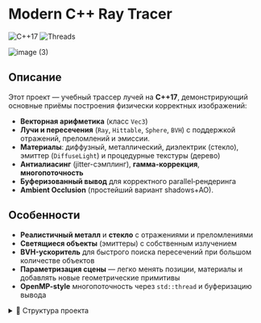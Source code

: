 # Modern C++ Ray Tracer

![C++17](https://img.shields.io/badge/C%2B%2B-17-blue) ![Threads](https://img.shields.io/badge/Multithreaded-Yes-green) 

![image (3)](https://github.com/user-attachments/assets/60fa96be-7c4a-48ee-89f9-e60c2e0b1c16)


## Описание

Этот проект — учебный трассер лучей на **C++17**, демонстрирующий основные приёмы построения физически корректных изображений:
- **Векторная арифметика** (класс `Vec3`)
- **Лучи и пересечения** (`Ray`, `Hittable`, `Sphere`, `BVH`) с поддержкой отражений, преломлений и эмиссии.
- **Материалы**: диффузный, металлический, диэлектрик (стекло), эмиттер (`DiffuseLight`) и процедурные текстуры (дерево)
- **Антиалиасинг** (jitter-сэмплинг), **гамма-коррекция**, **многопоточность**
- **Буферизованный вывод** для корректного parallel‐рендеринга
- **Ambient Occlusion** (простейший вариант shadows+AO).
## Особенности

- **Реалистичный металл** и **стекло** с отражениями и преломлениями  
- **Светящиеся объекты** (эмиттеры) с собственным излучением  
- **BVH-ускоритель** для быстрого поиска пересечений при большом количестве объектов  
- **Параметризация сцены** — легко менять позиции, материалы и добавлять новые геометрические примитивы  
- **OpenMP-style** многопоточность через `std::thread` и буферизацию вывода

<details>
  <summary>📁 Структура проекта</summary>

## Структура проекта


```text
RayTracerProject/
├── include/
│ ├── Vec3.h
│ ├── Ray.h
│ ├── Hittable.h
│ ├── HittableList.h
│ ├── Sphere.h
│ ├── Box.h
│ ├── Cone.h
│ ├── AABB.h
│ ├── BVH.h
│ ├── Camera.h
│ ├── Material.h
│ ├── Texture.h
│ ├── ConstantTexture.h
│ ├── NoiseTexture.h
│ └── WoodTexture.h
└── src/
├── Vec3.cpp
├── Ray.cpp
├── Hittable.cpp
├── Sphere.cpp
├── Box.cpp
├── Cone.cpp
├── BVH.cpp
├── Camera.cpp
├── Material.cpp
├── Texture.cpp
├── Perlin.cpp
└── Main.cpp
```

## Алгоритм трассировки
Для каждого пикселя генерируется N случайных лучей (anti-aliasing).

**ray_color()** рекурсивно:

- Ищет ближайший hit в диапазоне [ε, +∞).

- Вызывает material.scatter(), получая цвет отражённой/преломлённой составляющей и attenuation.

- Добавляет emission для источников (DiffuseLight).

- Для теней/AO дополнительно бросает shadow‐ray и затемняет вклады.

**Ускорение**: при большом числе объектов — BVH ускоряет поиск пересечений.

**Параллелизация**: каждый поток обрабатывает строки изображения независимо.



## Сборка и запуск

1. Клонируй репозиторий и перейди в папку проекта:
    ```bash
    git clone https://github.com/твой_логин/RayTracerProject.git
    cd RayTracerProject
    ```
2. Убедись, что установлен **g++**, поддерживающий C++17, и подключен OpenMP-стандарт:
    ```bash
    g++ --version   # минимум GCC 7+
    ```
3. Собери проект и запусти трассер:
    ```bash
    g++ -std=c++17 -O2 -I include src/*.cpp -o raytracer -pthread
    ./raytracer
    ```
4. Открой файл любым просмотрщиком ppm, например:
    ```bash
    display output/image.ppm
    # или любым другим просмотрщиком PPM
    ```

## Настройка сцены

- **Разрешение** меняется в `Main.cpp` (в примере используется FullHD с соотношением сторон 16:9):
  ```cpp
  const int image_width  = 1920;
  const int image_height = static_cast<int>(image_width / aspect_ratio);
  ```
- Параметры рендера: *samples_per_pixel* = 500, *max_depth* = 50, *AO_samples* = 32
- С помощью *world.add* добавляются объекты в сцену с соответсвующим параметром *mat_*
- Выставляется положение камеры, focus и aperture
- Рендер в в формате ppm сохраняет построчно в framebufer и осуществляет gamma-коррекцию
